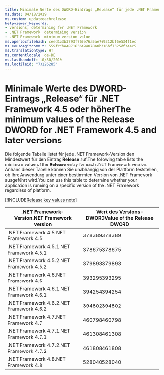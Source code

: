 ```yaml
---
title: Minimale Werte des DWORD-Eintrags „Release“ für jede .NET Framework-Version
ms.date: 04/18/2019
ms.custom: updateeachrelease
helpviewer_keywords:
- versions, determining for .NET Framework
- .NET Framework, determining version
- .NET Framework, minimum version value
ms.openlocfilehash: ceed1a3b3793f763e76a5ae769312bf6e534f1ec
ms.sourcegitcommit: 559fcfbe4871636494870a8b716bf7325df34ac5
ms.translationtype: HT
ms.contentlocale: de-DE
ms.lasthandoff: 10/30/2019
ms.locfileid: "73126285"
---
```

# <a name="the-minimum-values-of-the-release-dword-for-net-framework-45-and-later-versions"></a><span data-ttu-id="880e4-102">Minimale Werte des DWORD-Eintrags „Release“ für .NET Framework 4.5 oder höher</span><span class="sxs-lookup"><span data-stu-id="880e4-102">The minimum values of the Release DWORD for .NET Framework 4.5 and later versions</span></span>

<span data-ttu-id="880e4-103">Die folgende Tabelle listet für jede .NET Framework-Version den Mindestwert für den Eintrag **Release** auf.</span><span class="sxs-lookup"><span data-stu-id="880e4-103">The following table lists the minimum value of the **Release** entry for each .NET Framework version.</span></span> <span data-ttu-id="880e4-104">Anhand dieser Tabelle können Sie unabhängig von der Plattform feststellen, ob Ihre Anwendung unter einer bestimmten Version von .NET Framework ausgeführt wird.</span><span class="sxs-lookup"><span data-stu-id="880e4-104">You can use this table to determine whether your application is running on a specific version of the .NET Framework regardless of platform.</span></span>

[!INCLUDE[Release key values note](~/includes/version-keys-note.md)]

|<span data-ttu-id="880e4-105">.NET Framework-Version</span><span class="sxs-lookup"><span data-stu-id="880e4-105">.NET Framework version</span></span>|<span data-ttu-id="880e4-106">Wert des Versions-DWORD</span><span class="sxs-lookup"><span data-stu-id="880e4-106">Value of the Release DWORD</span></span>|
|--------------------------------|-------------|
|<span data-ttu-id="880e4-107">.NET Framework 4.5</span><span class="sxs-lookup"><span data-stu-id="880e4-107">.NET Framework 4.5</span></span>|<span data-ttu-id="880e4-108">378389</span><span class="sxs-lookup"><span data-stu-id="880e4-108">378389</span></span>|
|<span data-ttu-id="880e4-109">.NET Framework 4.5.1</span><span class="sxs-lookup"><span data-stu-id="880e4-109">.NET Framework 4.5.1</span></span>|<span data-ttu-id="880e4-110">378675</span><span class="sxs-lookup"><span data-stu-id="880e4-110">378675</span></span>|
|<span data-ttu-id="880e4-111">.NET Framework 4.5.2</span><span class="sxs-lookup"><span data-stu-id="880e4-111">.NET Framework 4.5.2</span></span>|<span data-ttu-id="880e4-112">379893</span><span class="sxs-lookup"><span data-stu-id="880e4-112">379893</span></span>|
|<span data-ttu-id="880e4-113">.NET Framework 4.6</span><span class="sxs-lookup"><span data-stu-id="880e4-113">.NET Framework 4.6</span></span>|<span data-ttu-id="880e4-114">393295</span><span class="sxs-lookup"><span data-stu-id="880e4-114">393295</span></span>|
|<span data-ttu-id="880e4-115">.NET Framework 4.6.1</span><span class="sxs-lookup"><span data-stu-id="880e4-115">.NET Framework 4.6.1</span></span>|<span data-ttu-id="880e4-116">394254</span><span class="sxs-lookup"><span data-stu-id="880e4-116">394254</span></span>|
|<span data-ttu-id="880e4-117">.NET Framework 4.6.2</span><span class="sxs-lookup"><span data-stu-id="880e4-117">.NET Framework 4.6.2</span></span>|<span data-ttu-id="880e4-118">394802</span><span class="sxs-lookup"><span data-stu-id="880e4-118">394802</span></span>|
|<span data-ttu-id="880e4-119">.NET Framework 4.7</span><span class="sxs-lookup"><span data-stu-id="880e4-119">.NET Framework 4.7</span></span>|<span data-ttu-id="880e4-120">460798</span><span class="sxs-lookup"><span data-stu-id="880e4-120">460798</span></span>|
|<span data-ttu-id="880e4-121">.NET Framework 4.7.1</span><span class="sxs-lookup"><span data-stu-id="880e4-121">.NET Framework 4.7.1</span></span>|<span data-ttu-id="880e4-122">461308</span><span class="sxs-lookup"><span data-stu-id="880e4-122">461308</span></span>|
|<span data-ttu-id="880e4-123">.NET Framework 4.7.2</span><span class="sxs-lookup"><span data-stu-id="880e4-123">.NET Framework 4.7.2</span></span>|<span data-ttu-id="880e4-124">461808</span><span class="sxs-lookup"><span data-stu-id="880e4-124">461808</span></span>|
|<span data-ttu-id="880e4-125">.NET Framework 4.8</span><span class="sxs-lookup"><span data-stu-id="880e4-125">.NET Framework 4.8</span></span>|<span data-ttu-id="880e4-126">528040</span><span class="sxs-lookup"><span data-stu-id="880e4-126">528040</span></span>|
